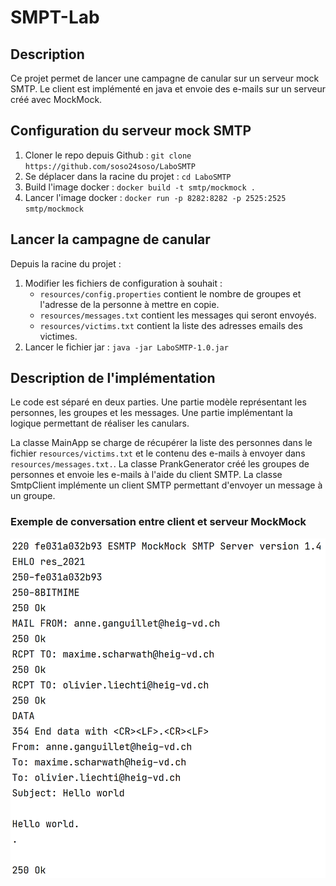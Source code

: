 # SMPT-Lab

## Description
Ce projet permet de lancer une campagne de canular sur un serveur mock SMTP.
Le client est implémenté en java et envoie des e-mails sur un serveur créé avec MockMock.

## Configuration du serveur mock SMTP
1. Cloner le repo depuis Github :
   `git clone https://github.com/soso24soso/LaboSMTP`
2. Se déplacer dans la racine du projet :
   `cd LaboSMTP`
3. Build l'image docker :
   `docker build -t smtp/mockmock .`
4. Lancer l'image docker :
   `docker run -p 8282:8282 -p 2525:2525 smtp/mockmock`

## Lancer la campagne de canular
Depuis la racine du projet :

1. Modifier les fichiers de configuration à souhait :
   - `resources/config.properties` contient le nombre de groupes et l'adresse de la personne à mettre en copie.
   - `resources/messages.txt` contient les messages qui seront envoyés.
   - `resources/victims.txt` contient la liste des adresses emails des victimes.
2. Lancer le fichier jar :
   `java -jar LaboSMTP-1.0.jar`

## Description de l'implémentation
Le code est séparé en deux parties.
Une partie modèle représentant les personnes, les groupes et les messages.
Une partie implémentant la logique permettant de réaliser les canulars.

La classe MainApp se charge de récupérer la liste des personnes dans le
fichier `resources/victims.txt` et le contenu des e-mails à envoyer dans
`resources/messages.txt.`.
La classe PrankGenerator créé les groupes de personnes et envoie les e-mails à l'aide du client SMTP.
La classe SmtpClient implémente un client SMTP permettant d'envoyer un message à un groupe.

### Exemple de conversation entre client et serveur MockMock
![Communication SMTP entre un client et un serveur](./figures/Communication.png)
